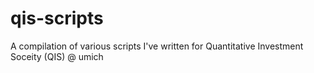 # qis-scripts
A compilation of various scripts I've written for Quantitative Investment Soceity (QIS) @ umich
